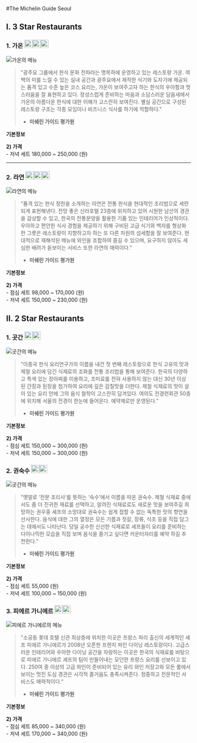 #The Michelin Guide Seoul

## I. 3 Star Restaurants
### 1. 가온 <img src="http://www.elizabethonfood.com/files/Liesbeth%20Auerbach/image/michelinstar.jpg" height="22" width="22"><img src="http://www.elizabethonfood.com/files/Liesbeth%20Auerbach/image/michelinstar.jpg" height="22" width="22"><img src="http://www.elizabethonfood.com/files/Liesbeth%20Auerbach/image/michelinstar.jpg" height="22" width="22">
![가온의 메뉴](https://static.wixstatic.com/media/e3f9fb_33b4f9013e3e448988ea8a9ab41438b2~mv2_d_5515_3677_s_4_2.jpg/v1/fill/w_1128,h_522,al_c,q_85,usm_0.66_1.00_0.01/e3f9fb_33b4f9013e3e448988ea8a9ab41438b2~mv2_d_5515_3677_s_4_2.jpg)

> "광주요 그룹에서 한식 문화 전파라는 명목하에 운영하고 있는 레스토랑 가온. 여백의 미를 느낄 수 있는 실내 공간과 광주요에서 제작한 식기와 도자기에 제공되는 품격 있고 수준 높은 코스 요리는, 가온이 보여주고자 하는 한식의 우아함과 멋스러움을 잘 표현하고 있다. 정성스럽게 준비하는 마음과 소담스러운 담음새에서 가온의 아름다운 한식에 대한 이해가 고스란히 보여진다. 별실 공간으로 구성된 레스토랑 구조는 각종 모임이나 비즈니스 식사를 하기에 적합하다."
> - **미쉐린 가이드 평가원**

**기본정보**  

**2) 가격**   
	- 저녁 세트 180,000 ~ 250,000 (원)

---

### 2. 라연 <img src="http://www.elizabethonfood.com/files/Liesbeth%20Auerbach/image/michelinstar.jpg" height="22" width="22"><img src="http://www.elizabethonfood.com/files/Liesbeth%20Auerbach/image/michelinstar.jpg" height="22" width="22"><img src="http://www.elizabethonfood.com/files/Liesbeth%20Auerbach/image/michelinstar.jpg" height="22" width="22">
![라연의 메뉴](http://cphoto.asiae.co.kr/listimglink/6/2014110513304638486_3.jpg)
> "품격 있는 한식 정찬을 소개하는 라연은 전통 한식을 현대적인 조리법으로 세련되게 표현해낸다. 전망 좋은 신라호텔 23층에 위치하고 있어 시원한 남산의 경관을 감상할 수 있고, 한국의 전통문양을 활용한 기품 있는 인테리어가 인상적이다. 우아하고 편안한 식사 경험을 제공하기 위해 구비된 고급 식기와 백자를 형상화한 그릇은 레스토랑이 지향하고자 하는 또 다른 차원의 섬세함을 잘 보여준다. 현대적으로 재해석된 메뉴에 와인을 조합하여 즐길 수 있으며, 요구하지 않아도 세심한 배려가 돋보이는 서비스 또한 라연의 매력이다."
> - **미쉐린 가이드 평가원**

**기본정보**  

**2) 가격**   
	- 점심 세트 98,000 ~ 170,000 (원)  
	- 저녁 세트 150,000 ~ 230,000 (원)


## II. 2 Star Restaurants
### 1. 곳간 <img src="http://www.elizabethonfood.com/files/Liesbeth%20Auerbach/image/michelinstar.jpg" height="22" width="22"><img src="http://www.elizabethonfood.com/files/Liesbeth%20Auerbach/image/michelinstar.jpg" height="22" width="22">
![곳간의 메뉴](http://modo.phinf.naver.net/20161108_29/1478565863344irDtJ_JPEG/mosahvPQmM.jpeg?type=f640_460)
> "이종국 한식 요리연구가의 이름을 내건 첫 번째 레스토랑으로 한식 고유의 맛과 제철 요리에 담긴 식재료의 조화를 전통 조리법을 통해 보여준다. 한국의 다양하고 특색 있는 장아찌를 이용하고, 조미료를 전혀 사용하지 않는 대신 30년 이상 된 간장과 된장을 첨가하여 요리에 깊은 감칠맛을 더한다. 제철 식재료의 맛이 살아 있는 요리 안에 그의 음식 철학이 고스란히 담겨있다. 여의도 전경련회관 50층에 위치해 서울의 전경이 한눈에 들어온다. 예약제로만 운영된다."
> - **미쉐린 가이드 평가원**

**기본정보**  

**2) 가격**   
	- 점심 세트 150,000 ~ 300,000 (원)   
	- 저녁 세트 150,000 ~ 300,000 (원)

### 2. 권숙수 <img src="http://www.elizabethonfood.com/files/Liesbeth%20Auerbach/image/michelinstar.jpg" height="22" width="22"><img src="http://www.elizabethonfood.com/files/Liesbeth%20Auerbach/image/michelinstar.jpg" height="22" width="22">
![곳간의 메뉴](http://www.kwonsooksoo.com/img/mpic04.jpg)
> "옛말로 ‘전문 조리사’를 뜻하는 ‘숙수’에서 이름을 따온 권숙수. 제철 식재료 중에서도 좀 더 진귀한 재료를 선택하고, 알려진 식재료로도 새로운 맛을 보여주길 희망하는 권우중 셰프의 소망대로 권숙수는 쉽게 접할 수 없는 독특한 맛의 향연을 선사한다. 음식에 대한 그의 열정은 모든 기름과 젓갈, 장류, 식초 등을 직접 담그는 데에서도 나타난다. 당일 공수한 신선한 식재료로 셰프들이 요리를 준비하는 다이나믹한 모습을 직접 보며 음식을 즐기고 싶다면 카운터자리를 예약 하길 추천한다."
> - **미쉐린 가이드 평가원**

**기본정보**  

**2) 가격**   
	- 점심 세트 55,000 (원)    
	- 저녁 세트 100,000 ~ 150,000 (원)

### 3. 피에르 가니에르 <img src="http://www.elizabethonfood.com/files/Liesbeth%20Auerbach/image/michelinstar.jpg" height="22" width="22"><img src="http://www.elizabethonfood.com/files/Liesbeth%20Auerbach/image/michelinstar.jpg" height="22" width="22">
![피에르 가니에르의 메뉴](https://guide.michelin.co.kr/en/wp-content/uploads/sites/3/2016/11/롯데호텔서울_피에르-가니에르_도버솔-1030x687.jpg)
> "소공동 롯데 호텔 신관 최상층에 위치한 이곳은 프랑스 파리 출신의 세계적인 셰프 피에르 가니에르가 2008년 오픈한 프렌치 파인 다이닝 레스토랑이다. 고급스러운 인테리어와 우아한 다이닝 공간을 자랑하는 이곳은 한국의 식재료를 바탕으로 피에르 가니에르 셰프의 팀이 만들어내는 모던한 프랑스 요리를 선보이고 있다. 250여 종 이상의 고급 와인이 준비되어 있는 유리 와인 저장고와 모든 룸에서 보이는 멋진 도심 경관은 시각적 즐거움도 충족시켜준다. 정중하고 전문적인 서비스도 매력적이다."
> - **미쉐린 가이드 평가원**

**기본정보**  

**2) 가격**   
	- 점심 세트 85,000 ~ 340,000 (원)  
	- 저녁 세트 170,000 ~ 340,000 (원)  

